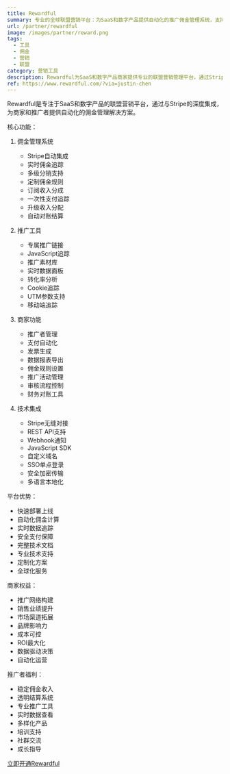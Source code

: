 ```yaml
---
title: Rewardful
summary: 专业的全球联盟营销平台：为SaaS和数字产品提供自动化的推广佣金管理系统，支持Stripe集成的一站式联盟营销解决方案
url: /partner/rewardful
image: /images/partner/reward.png
tags:
  - 工具
  - 佣金
  - 营销
  - 联盟
category: 营销工具
description: Rewardful为SaaS和数字产品商家提供专业的联盟营销管理平台，通过Stripe集成实现自动化的佣金追踪和支付，打造高效的推广体系。
ref: https://www.rewardful.com/?via=justin-chen
---
```


Rewardful是专注于SaaS和数字产品的联盟营销平台，通过与Stripe的深度集成，为商家和推广者提供自动化的佣金管理解决方案。

核心功能：

1. 佣金管理系统
   - Stripe自动集成
   - 实时佣金追踪
   - 多级分销支持
   - 定制佣金规则
   - 订阅收入分成
   - 一次性支付追踪
   - 升级收入分配
   - 自动对账结算

2. 推广工具
   - 专属推广链接
   - JavaScript追踪
   - 推广素材库
   - 实时数据面板
   - 转化率分析
   - Cookie追踪
   - UTM参数支持
   - 移动端追踪

3. 商家功能
   - 推广者管理
   - 支付自动化
   - 发票生成
   - 数据报表导出
   - 佣金规则设置
   - 推广活动管理
   - 审核流程控制
   - 财务对账工具

4. 技术集成
   - Stripe无缝对接
   - REST API支持
   - Webhook通知
   - JavaScript SDK
   - 自定义域名
   - SSO单点登录
   - 安全加密传输
   - 多语言本地化

平台优势：
- 快速部署上线
- 自动化佣金计算
- 实时数据追踪
- 安全支付保障
- 完整技术文档
- 专业技术支持
- 定制化方案
- 全球化服务

商家权益：
- 推广网络构建
- 销售业绩提升
- 市场渠道拓展
- 品牌影响力
- 成本可控
- ROI最大化
- 数据驱动决策
- 自动化运营

推广者福利：
- 稳定佣金收入
- 透明结算系统
- 专业推广工具
- 实时数据查看
- 多样化产品
- 培训支持
- 社群交流
- 成长指导

[立即开通Rewardful](https://www.rewardful.com/?via=justin-chen)
